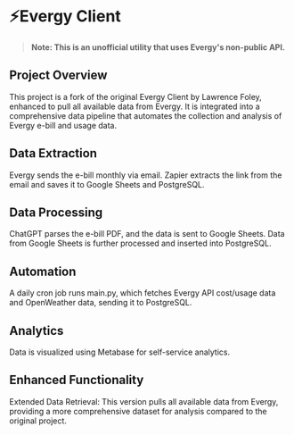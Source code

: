# ⚡Evergy Client

> **Note: This is an unofficial utility that uses Evergy's non-public API.**
 
## Project Overview
This project is a fork of the original Evergy Client by Lawrence Foley, enhanced to pull all available data from Evergy. It is integrated into a comprehensive data pipeline that automates the collection and analysis of Evergy e-bill and usage data.

## Data Extraction
Evergy sends the e-bill monthly via email.
Zapier extracts the link from the email and saves it to Google Sheets and PostgreSQL.

## Data Processing
ChatGPT parses the e-bill PDF, and the data is sent to Google Sheets.
Data from Google Sheets is further processed and inserted into PostgreSQL.

## Automation
A daily cron job runs main.py, which fetches Evergy API cost/usage data and OpenWeather data, sending it to PostgreSQL.

## Analytics
Data is visualized using Metabase for self-service analytics.

## Enhanced Functionality
Extended Data Retrieval: This version pulls all available data from Evergy, providing a more comprehensive dataset for analysis compared to the original project.

